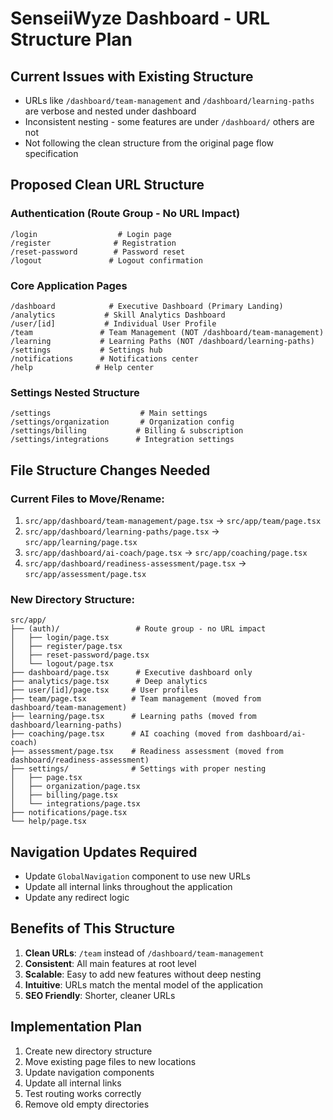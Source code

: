 # SenseiiWyze Dashboard - URL Structure Plan

## Current Issues with Existing Structure
- URLs like `/dashboard/team-management` and `/dashboard/learning-paths` are verbose and nested under dashboard
- Inconsistent nesting - some features are under `/dashboard/` others are not
- Not following the clean structure from the original page flow specification

## Proposed Clean URL Structure

### Authentication (Route Group - No URL Impact)
```
/login                  # Login page
/register              # Registration 
/reset-password        # Password reset
/logout               # Logout confirmation
```

### Core Application Pages
```
/dashboard            # Executive Dashboard (Primary Landing)
/analytics           # Skill Analytics Dashboard
/user/[id]           # Individual User Profile
/team               # Team Management (NOT /dashboard/team-management)
/learning           # Learning Paths (NOT /dashboard/learning-paths) 
/settings           # Settings hub
/notifications      # Notifications center
/help              # Help center
```

### Settings Nested Structure
```
/settings                    # Main settings
/settings/organization       # Organization config
/settings/billing           # Billing & subscription
/settings/integrations      # Integration settings
```

## File Structure Changes Needed

### Current Files to Move/Rename:
1. `src/app/dashboard/team-management/page.tsx` → `src/app/team/page.tsx`
2. `src/app/dashboard/learning-paths/page.tsx` → `src/app/learning/page.tsx`
3. `src/app/dashboard/ai-coach/page.tsx` → `src/app/coaching/page.tsx`
4. `src/app/dashboard/readiness-assessment/page.tsx` → `src/app/assessment/page.tsx`

### New Directory Structure:
```
src/app/
├── (auth)/                 # Route group - no URL impact
│   ├── login/page.tsx
│   ├── register/page.tsx
│   ├── reset-password/page.tsx
│   └── logout/page.tsx
├── dashboard/page.tsx      # Executive dashboard only
├── analytics/page.tsx      # Deep analytics
├── user/[id]/page.tsx     # User profiles
├── team/page.tsx          # Team management (moved from dashboard/team-management)
├── learning/page.tsx      # Learning paths (moved from dashboard/learning-paths)
├── coaching/page.tsx      # AI coaching (moved from dashboard/ai-coach)
├── assessment/page.tsx    # Readiness assessment (moved from dashboard/readiness-assessment)
├── settings/              # Settings with proper nesting
│   ├── page.tsx
│   ├── organization/page.tsx
│   ├── billing/page.tsx
│   └── integrations/page.tsx
├── notifications/page.tsx
└── help/page.tsx
```

## Navigation Updates Required
- Update `GlobalNavigation` component to use new URLs
- Update all internal links throughout the application
- Update any redirect logic

## Benefits of This Structure
1. **Clean URLs**: `/team` instead of `/dashboard/team-management`
2. **Consistent**: All main features at root level
3. **Scalable**: Easy to add new features without deep nesting
4. **Intuitive**: URLs match the mental model of the application
5. **SEO Friendly**: Shorter, cleaner URLs

## Implementation Plan
1. Create new directory structure
2. Move existing page files to new locations
3. Update navigation components
4. Update all internal links
5. Test routing works correctly
6. Remove old empty directories